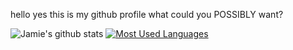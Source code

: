hello yes this is my github profile what could you POSSIBLY want?

![Jamie's github stats](https://github-readme-stats.vercel.app/api?username=bonexd&show_icons=true&count_private=true)
[![Most Used Languages](https://github-readme-stats.vercel.app/api/top-langs/?username=bonexd&layout=compact&hide=c,assembly,c++,objective-c,makefile)](https://github.com/anuraghazra/github-readme-stats)

